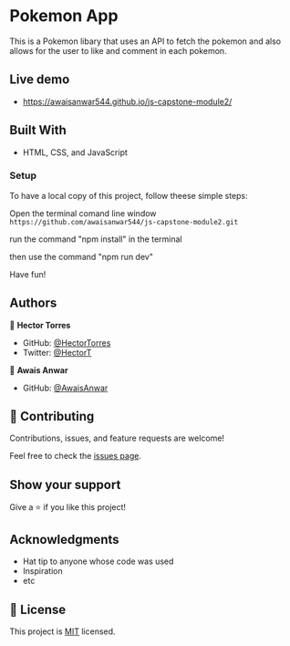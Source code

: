 # Pokemon App
This is a Pokemon libary that uses an API to fetch the pokemon and also allows for the user to like and comment in each pokemon.


## Live demo

- https://awaisanwar544.github.io/js-capstone-module2/


## Built With

- HTML, CSS, and JavaScript


### Setup

To have a local copy of this project, follow theese simple steps:

Open the terminal comand line window
`https://github.com/awaisanwar544/js-capstone-module2.git`

run the command "npm install" in the terminal

then use the command "npm run dev"

Have fun!


## Authors

👤 **Hector Torres**

- GitHub: [@HectorTorres](https://github.com/HectorTorresE)
- Twitter: [@HectorT](https://twitter.com/HectorT00406915)

👤 **Awais Anwar**

- GitHub: [@AwaisAnwar](https://github.com/awaisanwar544)

## 🤝 Contributing

Contributions, issues, and feature requests are welcome!

Feel free to check the [issues page](../../issues/).

## Show your support

Give a ⭐️ if you like this project!

## Acknowledgments

- Hat tip to anyone whose code was used
- Inspiration
- etc

## 📝 License

This project is [MIT](./MIT.md) licensed.
